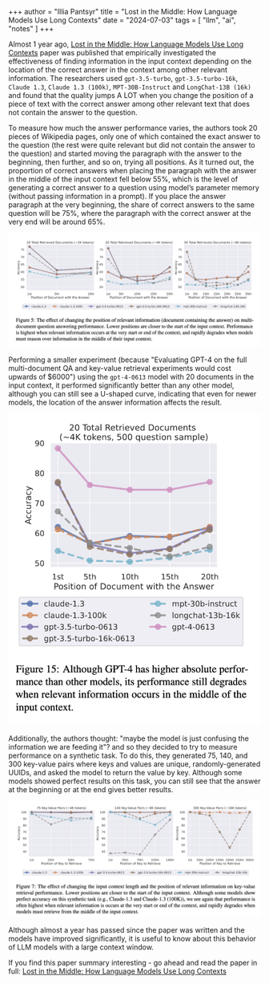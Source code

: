 +++
author = "Illia Pantsyr"
title = "Lost in the Middle: How Language Models Use Long Contexts"
date = "2024-07-03"
tags = [ "llm", "ai", "notes" ]
+++

Almost 1 year ago, [Lost in the Middle: How Language Models Use Long Contexts](https://arxiv.org/abs/2307.03172) paper was published that empirically investigated the effectiveness of finding information in the input context depending on the location of the correct answer in the context among other relevant information. The researchers used `gpt-3.5-turbo`, `gpt-3.5-turbo-16k`, `Claude 1.3`, `Claude 1.3 (100k)`, `MPT-30B-Instruct` and `LongChat-13B (16k)` and found that the quality jumps A LOT when you change the position of a piece of text with the correct answer among other relevant text that does not contain the answer to the question.

To measure how much the answer performance varies, the authors took 20 pieces of Wikipedia pages, only one of which contained the exact answer to the question (the rest were quite relevant but did not contain the answer to the question) and started moving the paragraph with the answer to the beginning, then further, and so on, trying all positions. As it turned out, the proportion of correct answers when placing the paragraph with the answer in the middle of the input context fell below 55%, which is the level of generating a correct answer to a question using model’s parameter memory (without passing information in a prompt). If you place the answer paragraph at the very beginning, the share of correct answers to the same question will be 75%, where the paragraph with the correct answer at the very end will be around 65%.

![multi_document_relevant_info_performance.png](/lost_in_the_middle_how_language_models_use_long_contexts/multi_document_relevant_info_performance.png)

Performing a smaller experiment (because "Evaluating GPT-4 on the full multi-document QA and key-value retrieval experiments would cost upwards of $6000") using the `gpt-4-0613` model with 20 documents in the input context, it performed significantly better than any other model, although you can still see a U-shaped curve, indicating that even for newer models, the location of the answer information affects the result.

![multi_document_gpt_4_performance.png](/lost_in_the_middle_how_language_models_use_long_contexts/multi_document_gpt_4_performance.png)

Additionally, the authors thought: "maybe the model is just confusing the information we are feeding it"? and so they decided to try to measure performance on a synthetic task. To do this, they generated 75, 140, and 300 key-value pairs where keys and values are unique, randomly-generated UUIDs, and asked the model to return the value by key. Although some models showed perfect results on this task, you can still see that the answer at the beginning or at the end gives better results.

![synthetic_task_relevant_info_performance.png](/lost_in_the_middle_how_language_models_use_long_contexts/synthetic_task_relevant_info_performance.png)

Although almost a year has passed since the paper was written and the models have improved significantly, it is useful to know about this behavior of LLM models with a large context window.

If you find this paper summary interesting - go ahead and read the paper in full: [Lost in the Middle: How Language Models Use Long Contexts](https://arxiv.org/pdf/2307.03172)

